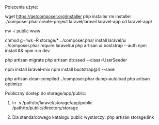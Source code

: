 Polecenia użyte:

wget https://getcomposer.org/installer
php installer
rm installer
./composer.phar create-project laravel/laravel laravel-app
cd laravel-app/

mv -i public www

chmod g+rws -R storage/*
../composer.phar install laravel/ui
../composer.phar require laravel/ui
php artisan ui bootstrap --auth
npm install && npm run dev

php artisan migrate
php artisan db:seed --class=UserSeeder

npm install laravel-mix
npm install bootstrap@4 --save

php artisan clear-compiled
../composer.phar dump-autoload
php artisan optimize

Publiczny dostęp do storage/app/public:
1. ln -s /path/to/laravel/storage/app/public /path/to/public/directory/storage

2. Dla standardowego katalogu public wystarczy: php artisan storage:link
